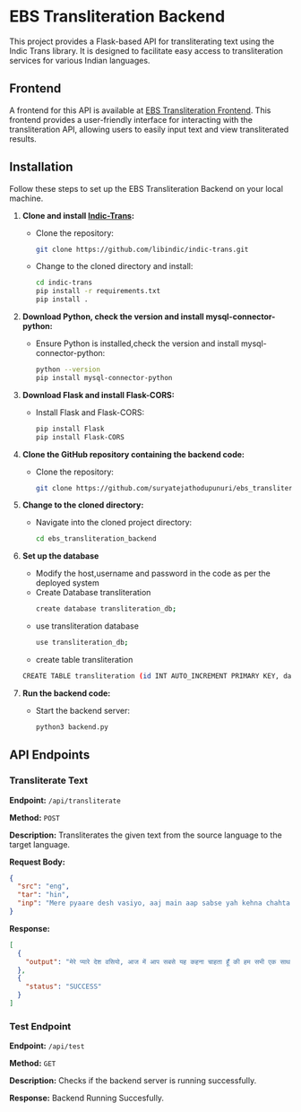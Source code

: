 # EBS Transliteration Backend

This project provides a Flask-based API for transliterating text using the Indic Trans library. It is designed to facilitate easy access to transliteration services for various Indian languages.
## Frontend

A frontend for this API is available at [EBS Transliteration Frontend](https://github.com/suryatejathodupunuri/ebs.transliteration). This frontend provides a user-friendly interface for interacting with the transliteration API, allowing users to easily input text and view transliterated results.

## Installation  
Follow these steps to set up the EBS Transliteration Backend on your local machine.

1. **Clone and install [Indic-Trans](https://github.com/libindic/indic-trans.git):**
   - Clone the repository:
     ```bash
     git clone https://github.com/libindic/indic-trans.git
     ```
   - Change to the cloned directory and install:
     ```bash
     cd indic-trans
     pip install -r requirements.txt
     pip install .
     ```

2. **Download Python, check the version and install mysql-connector-python:**
   - Ensure Python is installed,check the version and install mysql-connector-python:
     ```bash
     python --version
     pip install mysql-connector-python
     ```

3. **Download Flask and install Flask-CORS:**
   - Install Flask and Flask-CORS:
     ```bash
     pip install Flask
     pip install Flask-CORS
     ```

4. **Clone the GitHub repository containing the backend code:**
   - Clone the repository:
     ```bash
     git clone https://github.com/suryatejathodupunuri/ebs_transliteration_backend.git
     ```

5. **Change to the cloned directory:**
   - Navigate into the cloned project directory:
     ```bash
     cd ebs_transliteration_backend
     ```
6. **Set up the database**
   - Modify the host,username and password in the code as per the deployed system
   - Create Database transliteration
     ```bash
     create database transliteration_db;
     ```
   - use transliteration database
     ```bash
     use transliteration_db;
     ```
    - create table transliteration
     ```bash
     CREATE TABLE transliteration (id INT AUTO_INCREMENT PRIMARY KEY, date TIMESTAMP DEFAULT CURRENT_TIMESTAMP, user VARCHAR(255) NOT NULL DEFAULT 'guest', src CHAR(3), tar CHAR(3), inp LONGTEXT, output LONGTEXT,ipaddress VARCHAR(255));
     ```
7. **Run the backend code:**
   - Start the backend server:
     ```bash
     python3 backend.py
     ```
## API Endpoints

### Transliterate Text

**Endpoint:** `/api/transliterate`

**Method:** `POST`

**Description:** Transliterates the given text from the source language to the target language.

**Request Body:**

```json
{
  "src": "eng",
  "tar": "hin",
  "inp": "Mere pyaare desh vasiyo, aaj main aap sabse yah kehna chahta hoon ki hum sabhi ek saath milkar hamare desh ko majboot banayenge. aap sabka sahyog bahumulya hai. Humein milkar pragati ke marg par agrasar hona hai. dhanyavad."
}
```
**Response:**

```json
[
  {
    "output": "मेरे प्यारे देश वसियो, आज में आप सबसे यह कहना चाहता हूँ की हम सभी एक साथ मिलकर हमारे देश को मजबूत बनायेंगे. आप सबका सहयोग बहुमुल्य हैं. हमें मिलकर प्रगती के मार्ग पर अग्रसर होना हैं. धन्यवाद."
  },
  {
    "status": "SUCCESS"
  }
]
```

### Test Endpoint

**Endpoint:** `/api/test`

**Method:** `GET`

**Description:** Checks if the backend server is running successfully.

**Response:** Backend Running Succesfully.

